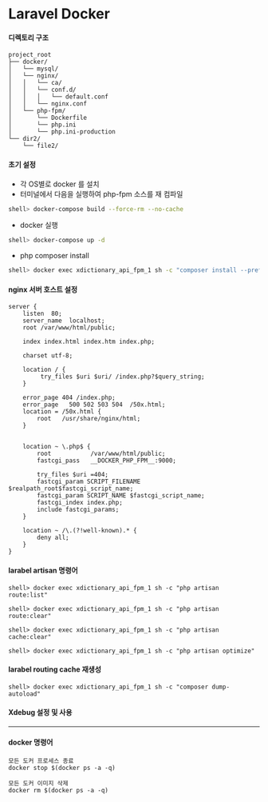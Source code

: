 # Laravel Docker



#### 디렉토리 구조
```dir
project_root
├── docker/
│   └── mysql/
│   └── nginx/
│   │   └── ca/
│   │   └── conf.d/
│   │   │   └── default.conf
│   │   └── nginx.conf
│   └── php-fpm/
│       └── Dockerfile 
│       └── php.ini 
│       └── php.ini-production 
└── dir2/
    └── file2/

```

#### 초기 설정

- 각 OS별로 docker 를 설치
- 터미널에서 다음을 실행하여 php-fpm 소스를 재 컴파일
```bash
shell> docker-compose build --force-rm --no-cache 
```
- docker 실행
```bash
shell> docker-compose up -d
```
- php composer install
```bash
shell> docker exec xdictionary_api_fpm_1 sh -c "composer install --prefer-dist"
```

#### nginx 서버 호스트 설정 
```
server {
    listen  80;
    server_name  localhost;
    root /var/www/html/public;

    index index.html index.htm index.php;

    charset utf-8;

    location / {
         try_files $uri $uri/ /index.php?$query_string;
    }

    error_page 404 /index.php;
    error_page   500 502 503 504  /50x.html;
    location = /50x.html {
        root   /usr/share/nginx/html;
    }


    location ~ \.php$ {
        root           /var/www/html/public;
        fastcgi_pass   __DOCKER_PHP_FPM__:9000;
       
        try_files $uri =404;
        fastcgi_param SCRIPT_FILENAME $realpath_root$fastcgi_script_name;
        fastcgi_param SCRIPT_NAME $fastcgi_script_name;
        fastcgi_index index.php;
        include fastcgi_params;
    }

    location ~ /\.(?!well-known).* {
        deny all;
    }
}
```


#### larabel artisan 명령어
```
shell> docker exec xdictionary_api_fpm_1 sh -c "php artisan route:list"  

shell> docker exec xdictionary_api_fpm_1 sh -c "php artisan route:clear"  

shell> docker exec xdictionary_api_fpm_1 sh -c "php artisan cache:clear"  

shell> docker exec xdictionary_api_fpm_1 sh -c "php artisan optimize"

```

#### larabel routing cache 재생성
```
shell> docker exec xdictionary_api_fpm_1 sh -c "composer dump-autoload"  
```

#### Xdebug 설정 및 사용


----

#### docker 명령어 


```
모든 도커 프로세스 종료
docker stop $(docker ps -a -q)

모든 도커 이미지 삭제
docker rm $(docker ps -a -q)

```
